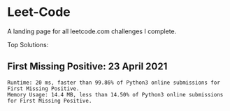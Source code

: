 # Leet-Code

A landing page for all leetcode.com challenges I complete.

Top Solutions:

## First Missing Positive: 23 April 2021
    Runtime: 20 ms, faster than 99.86% of Python3 online submissions for First Missing Positive.
    Memory Usage: 14.4 MB, less than 14.50% of Python3 online submissions for First Missing Positive.
